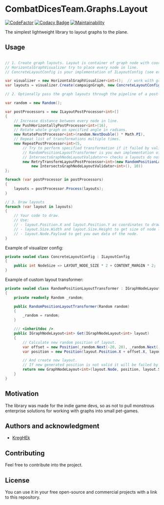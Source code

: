 # CombatDicesTeam.Graphs.Layout

[![CodeFactor](https://www.codefactor.io/repository/github/kreghek/combatdicesteam.graphs.layout/badge)](https://www.codefactor.io/repository/github/kreghek/combatdicesteam.graphs.layout)
[![Codacy Badge](https://app.codacy.com/project/badge/Grade/93de79ed27d9455fb7785c38d180d142)](https://app.codacy.com/gh/kreghek/CombatDicesTeam.Graphs.Layout/dashboard?utm_source=gh&utm_medium=referral&utm_content=&utm_campaign=Badge_grade)
[![Maintainability](https://api.codeclimate.com/v1/badges/df5218ca651f07ca09ce/maintainability)](https://codeclimate.com/github/kreghek/CombatDicesTeam.Graphs.Layout/maintainability)

The simplest lightweight library to layout graphs to the plane.

## Usage

```c#

// 1. Create graph layouts. Layout is container of graph node with coordinates.
// HorizontalGraphVisualizer try to place every node in line.
// ConcreteLayoutConfig is your implementation of ILayoutConfig (see example below).

var visualizer = new HorizontalGraphVisualizer<int>();  // work with graph of integers.
var layouts = visualizer.Create(campaignGraph, new ConcreteLayoutConfig());

// 2. Optionally pass the graph layouts through the pipeline of a post-processors.

var random = new Random();

var postProcessors = new ILayoutPostProcessor<int>[]
{
    // Increase distance between every node in line.
    new PushHorizontallyPostProcessor<int>(16),
	// Rotate whole graph on specified angle in radians.
    new RotatePostProcessor<int>(random.NextDouble() * Math.PI),
	// Repeat list of transformations multiple times.
    new RepeatPostProcessor<int>(5,
	    // Try to perform specified transformation if it failed by validation.
		// RandomPositionLayoutTransformer is you own implementation of IGraphNodeLayoutTransformer<>.
		// IntersectsGraphNodeLayoutValidator<> checks a layouts do not intersects.
        new RetryTransformLayoutPostProcessor<int>(new RandomPositionLayoutTransformer(random),
            new IntersectsGraphNodeLayoutValidator<int>(), 10))
};

foreach (var postProcessor in postProcessors)
{
    layouts = postProcessor.Process(layouts);
}

// 3. Draw layouts
foreach (var layout in layouts)
{
    // Your code to draw.
	// Use:
	// - layout.Position.X and layout.Position.Y as coordinates to draw.
	// - layout.Size.Width and layout.Size.Height to get size of node layout.
	// - layout.Node.Payload to get you own data of the node.
}
```

Example of visualizer config:

```c#
private sealed class ConcreteLayoutConfig : ILayoutConfig
{
    public int NodeSize => LAYOUT_NODE_SIZE * 2 + CONTENT_MARGIN * 2;
}
```

Example of custom layout transformer:

```c#
private sealed class RandomPositionLayoutTransformer : IGraphNodeLayoutTransformer<int>
{
    private readonly Random _random;

    public RandomPositionLayoutTransformer(Random random)
    {
        _random = random;
    }

    /// <inheritdoc />
    public IGraphNodeLayout<int> Get(IGraphNodeLayout<int> layout)
    {
	    // Calculate new random position of layout.
        var offset = new Position(_random.Next(-20, 20), _random.Next(-20, 20));
        var position = new Position(layout.Position.X + offset.X, layout.Position.Y + offset.Y);

        // And create new layout.
		// If new generated position is not valid it will be failed by validation above.
        return new GraphNodeLayout<int>(layout.Node, position, layout.Size);
    }
}
```

## Motivation

The library was made for the indie game devs, so as not to pull monstrous enterprise solutions for working with graphs into small pet-games.

## Authors and acknowledgment

*    [KregHEk](https://github.com/kreghek)

## Contributing

Feel free to contribute into the project.

## License

You can use it in your free open-source and commercial projects with a link to this repository.

